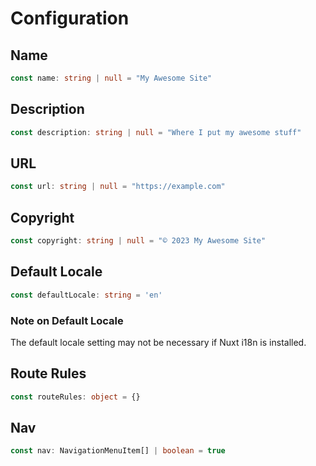 # Configuration

## Name

```ts
const name: string | null = "My Awesome Site"
```

## Description

```ts
const description: string | null = "Where I put my awesome stuff"
```

## URL

```ts
const url: string | null = "https://example.com"
```

## Copyright

```ts
const copyright: string | null = "© 2023 My Awesome Site"
```

## Default Locale

```ts
const defaultLocale: string = 'en'
```

### Note on Default Locale

The default locale setting may not be necessary if Nuxt i18n is installed.

## Route Rules

```ts
const routeRules: object = {}
```

## Nav

```ts
const nav: NavigationMenuItem[] | boolean = true
```
